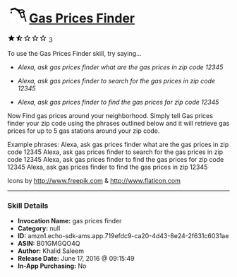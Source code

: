 # &nbsp;<img src="skill_icon" alt="Gas Prices Finder icon" width="36"> [Gas Prices Finder](http://alexa.amazon.com/#skills/amzn1.echo-sdk-ams.app.719efdc9-ca20-4d43-8e24-2f631c6031ae)
![1.8 stars](../../images/ic_star_black_18dp_1x.png)![1.8 stars](../../images/ic_star_half_black_18dp_1x.png)![1.8 stars](../../images/ic_star_border_black_18dp_1x.png)![1.8 stars](../../images/ic_star_border_black_18dp_1x.png)![1.8 stars](../../images/ic_star_border_black_18dp_1x.png) 3

To use the Gas Prices Finder skill, try saying...

* *Alexa, ask gas prices finder what are the gas prices in zip code 12345*

* *Alexa, ask gas prices finder to search for the gas prices in zip code 12345*

* *Alexa, ask gas prices finder to find the gas prices for zip code 12345*

Now Find gas prices around your neighborhood. Simply tell Gas prices finder your zip code using the phrases outlined below and it will retrieve gas prices for up to 5 gas stations around your zip code.

Example phrases: 
Alexa, ask gas prices finder what are the gas prices in zip code 12345
Alexa, ask gas prices finder to search for the gas prices in zip code 12345
Alexa, ask gas prices finder to find the gas prices for zip code 12345
Alexa, ask gas prices finder to find the gas prices in zip 12345

Icons by  http://www.freepik.com & http://www.flaticon.com

***

### Skill Details

* **Invocation Name:** gas prices finder
* **Category:** null
* **ID:** amzn1.echo-sdk-ams.app.719efdc9-ca20-4d43-8e24-2f631c6031ae
* **ASIN:** B01GMGQO4Q
* **Author:** Khalid Saleem
* **Release Date:** June 17, 2016 @ 09:15:49
* **In-App Purchasing:** No
